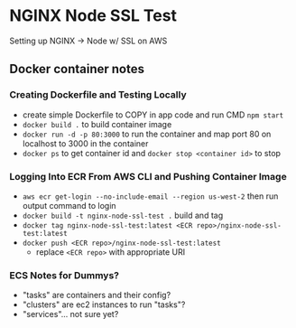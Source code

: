 # NGINX Node SSL Test

Setting up NGINX -> Node w/ SSL on AWS

## Docker container notes

### Creating Dockerfile and Testing Locally
- create simple Dockerfile to COPY in app code and run CMD `npm start`
- `docker build .` to build container image
- `docker run -d -p 80:3000` to run the container and map port 80 on localhost to 3000 in the container
- `docker ps` to get container id and `docker stop <container id>` to stop

### Logging Into ECR From AWS CLI and Pushing Container Image
- `aws ecr get-login --no-include-email --region us-west-2` then run output command to login
- `docker build -t nginx-node-ssl-test .` build and tag
- `docker tag nginx-node-ssl-test:latest <ECR repo>/nginx-node-ssl-test:latest`
- `docker push <ECR repo>/nginx-node-ssl-test:latest`
    - replace `<ECR repo>` with appropriate URI

### ECS Notes for Dummys?
- "tasks" are containers and their config?
- "clusters" are ec2 instances to run "tasks"?
- "services"... not sure yet?
